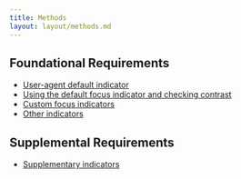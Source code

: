 ```yaml
---
title: Methods
layout: layout/methods.md
---
```


## Foundational Requirements

<div class="nested">

- [User-agent default indicator](default-focus-indicator) 
- [Using the default focus indicator and checking contrast](default-focus-indicator-check-contrast) 
- [Custom focus indicators](custom-focus-indicator)
- [Other indicators](other-indicators/)

</div>

## Supplemental Requirements

<div class="nested">

- [Supplementary indicators](methods/supplementary-indicators)

</div>